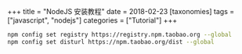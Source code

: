 +++
title = "NodeJS 安装教程"
date = 2018-02-23
[taxonomies]
tags = ["javascript", "nodejs"]
categories = ["Tutorial"]
+++



```sh
npm config set registry https://registry.npm.taobao.org --global
npm config set disturl https://npm.taobao.org/dist --global```
